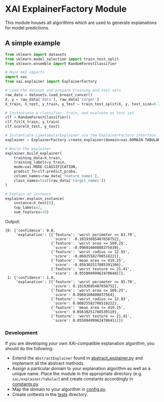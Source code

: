 # XAI ExplainerFactory Module

This module houses all algorithms which are used to generate explanations for model predictions.

## A simple example

```python
from sklearn import datasets
from sklearn.model_selection import train_test_split
from sklearn.ensemble import RandomForestClassifier

# Main XAI imports
import xai
from xai.explainer import ExplainerFactory

# Load the dataset and prepare training and test sets
raw_data = datasets.load_breast_cancer()
X, y = raw_data['data'], raw_data['target']
X_train, X_test, y_train, y_test = train_test_split(X, y, test_size=0.2)

# Instantiate a classifier, train, and evaluate on test set
clf = RandomForestClassifier()
clf.fit(X_train, y_train)
clf.score(X_test, y_test)

# Instantiate LimeTabularExplainer via the ExplainerFactory interface
explainer = ExplainerFactory.create_explainer(domain=xai.DOMAIN.TABULAR, algorithm=xai.ALG.LIME)

# Build the explainer
explainer.build_explainer(
    training_data=X_train,
    training_labels=y_train,
    mode=xai.MODE.CLASSIFICATION,
    predict_fn=clf.predict_proba,
    column_names=raw_data['feature_names'],
    class_names=list(raw_data['target_names'])
)

# Explain an instance
explainer.explain_instance(
    instance=X_test[0],
    top_labels=2,
    num_features=10)

```

Output:

```
{0: {'confidence': 0.0,
     'explanation': [{'feature': 'worst perimeter <= 83.79',
                      'score': -0.10193695487658752},
                     {'feature': 'worst area <= 509.25',
                      'score': -0.09601666088375639},
                     {'feature': 'worst radius <= 12.93',
                      'score': -0.06025582708518221},
                     {'feature': 'mean area <= 419.25',
                      'score': -0.056302517885391166},
                     {'feature': 'worst texture <= 21.41',
                      'score': -0.05509499962470648}]},
 1: {'confidence': 1.0,
     'explanation': [{'feature': 'worst perimeter <= 83.79',
                      'score': 0.10193695487658752},
                     {'feature': 'worst area <= 509.25',
                      'score': 0.0960166608837564},
                     {'feature': 'worst radius <= 12.93',
                      'score': 0.06025582708518222},
                     {'feature': 'mean area <= 419.25',
                      'score': 0.05630251788539119},
                     {'feature': 'worst texture <= 21.41',
                      'score': 0.05509499962470641}]}}
```

### Development

If you are developing your own XAI-compatible explanation algorithm, you should do the following:
* Extend the `AbstractExplainer` found in [abstract_explainer.py](abstract_explainer.py) and implement
all the abstract methods.
* Assign a particular domain to your explanation algorithm as well as a unique name. Place the module
in the appropriate directory (e.g. `xai/explainer/tabular`) and create constants accordingly in
[constants.py](constants.py).
* Map the domain to your algorithm in [config.py](config.py).
* Create unittests in the [tests](../tests) directory.
